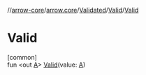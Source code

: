 //[arrow-core](../../../../index.md)/[arrow.core](../../index.md)/[Validated](../index.md)/[Valid](index.md)/[Valid](-valid.md)

# Valid

[common]\
fun &lt;out [A](index.md)&gt; [Valid](-valid.md)(value: [A](index.md))
